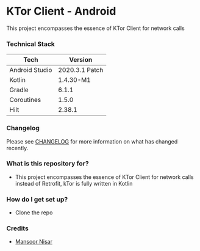 # KTor Client - Android
This project encompasses the essence of KTor Client for network calls

### Technical Stack ###
| Tech           | Version     |
| -------------- | ----------- |
| Android Studio | 2020.3.1 Patch      |
| Kotlin         | 1.4.30-M1     |
| Gradle         | 6.1.1     |
| Coroutines     | 1.5.0      |
| Hilt         | 2.38.1      |

### Changelog ###
Please see [CHANGELOG](CHANGELOG.md) for more information on what has changed recently.

### What is this repository for? ###
* This project encompasses the essence of KTor Client for network calls instead of Retrofit, kTor is fully written in Kotlin 

### How do I get set up? ###
* Clone the repo

### Credits ###
* [Mansoor Nisar](https://github.com/MansoorNisar92)